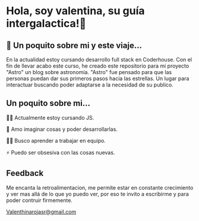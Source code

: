 
# Hola, soy valentina, su guía intergalactica!👋



## 🚀 Un poquito sobre mi y este viaje...
En la actualidad estoy cursando desarrollo 
full stack en Coderhouse.
Con el fin de llevar acabo este curso, he creado 
este repositorio para mi proyecto "Astro" un blog
sobre astronomía.
"Astro" fue pensado para que las personas puedan 
dar sus primeros pasos hacia las estrellas. Un 
lugar para interactuar buscando poder adaptarse
a la necesidad de su publico.





## Un poquito sobre mi...
👩‍💻 Actualmente estoy cursando JS.

🧠 Amo imaginar cosas y poder desarrollarlas.

👯‍♀️ Busco aprender a trabajar en equipo.

⚡️ Puedo ser obsesiva con las cosas nuevas.


## Feedback

Me encanta la retroalimentacion, me permite
estar en constante crecimiento y ver mas allá
de lo que yo puedo ver, por eso te invito a 
escribirme y para poder contruir firmemente.

Valenthinarojasr@gmail.com
